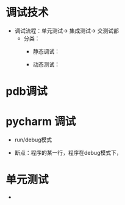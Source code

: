 # 调试技术

- 调试流程：单元测试-> 集成测试-> 交测试部
   - 分类：
      - 静态调试：

      - 动态测试：

# pdb调试

# pycharm 调试

- run/debug模式

- 断点：程序的某一行，程序在debug模式下，


# 单元测试

-



